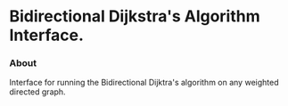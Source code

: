 # Bidirectional Dijkstra's Algorithm Interface.

### About
Interface for running the Bidirectional Dijktra's algorithm on any weighted directed graph.
